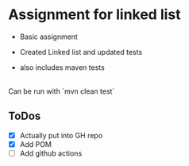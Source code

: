 # Assignment for linked list

* Basic assignment

* Created Linked list and updated tests
* also includes maven tests

<br> 
Can be run with 
`mvn clean test`

## ToDos
- [x] Actually put into GH repo
- [x] Add POM
- [ ] Add github actions
